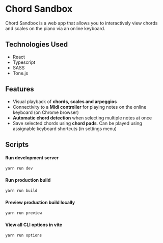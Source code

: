 # Chord Sandbox

Chord Sandbox is a web app that allows you to interactively view chords and scales on the piano via an online keyboard.

## Technologies Used

- React
- Typescript
- SASS
- Tone.js

## Features

- Visual playback of **chords, scales and arpeggios**
- Connectivity to a **Midi controller** for playing notes on the online keyboard (on Chrome browser)
- **Automatic chord detection** when selecting multiple notes at once
- Save selected chords using **chord pads**. Can be played using assignable keyboard shortcuts (in settings menu)

## Scripts

#### Run development server

```sh
yarn run dev
```

#### Run production build

```sh
yarn run build
```

#### Preview production build locally

```sh
yarn run preview
```

#### View all CLI options in vite

```sh
yarn run options
```
